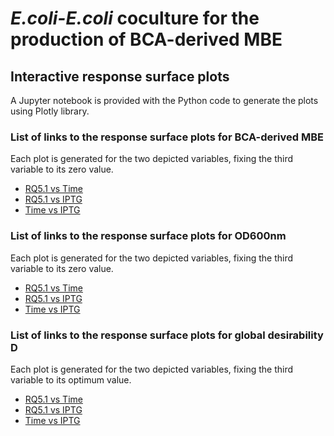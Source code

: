 # _E.coli-E.coli_ coculture for the production of BCA-derived MBE
## Interactive response surface plots
A Jupyter notebook is provided with the Python code to generate the plots using Plotly library.

### List of links to the response surface plots for BCA-derived MBE

Each plot is generated for the two depicted variables, fixing the third variable to its zero value.

* [RQ5.1 vs Time](https://ferbracalente.github.io/E.-coli-coculture/MBE_RQ5.1vsTime.html)
* [RQ5.1 vs IPTG](https://ferbracalente.github.io/E.-coli-coculture/MBE_RQ5.1vsIPTG.html)
* [Time vs IPTG](https://ferbracalente.github.io/E.-coli-coculture/MBE_TimevsIPTG.html)

### List of links to the response surface plots for OD600nm

Each plot is generated for the two depicted variables, fixing the third variable to its zero value.

* [RQ5.1 vs Time](https://ferbracalente.github.io/E.-coli-coculture/OD_RQ5.1vsTime.html)
* [RQ5.1 vs IPTG](https://ferbracalente.github.io/E.-coli-coculture/OD_RQ5.1vsIPTG.html)
* [Time vs IPTG](https://ferbracalente.github.io/E.-coli-coculture/OD_TimevsIPTG.html)

### List of links to the response surface plots for global desirability D

Each plot is generated for the two depicted variables, fixing the third variable to its optimum value.

* [RQ5.1 vs Time](https://ferbracalente.github.io/E.-coli-coculture/D_RQ5.1vsTime.html)
* [RQ5.1 vs IPTG](https://ferbracalente.github.io/E.-coli-coculture/D_RQ5.1vsIPTG.html)
* [Time vs IPTG](https://ferbracalente.github.io/E.-coli-coculture/D_TimevsIPTG.html)


